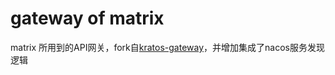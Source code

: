 # gateway of matrix
matrix 所用到的API网关，fork自[kratos-gateway](https://github.com/go-kratos/gateway)，并增加集成了nacos服务发现逻辑
